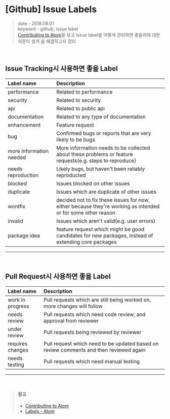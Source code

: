 # [Github] Issue Labels
> date - 2018.08.01  
> keyword - github, issue label  
> [Contributing to Atom](https://github.com/atom/atom/blob/master/CONTRIBUTING.md)을 보고 issue label을 어떻게 관리하면 좋을까에 대한 의문이 생겨 을 해결하고자 정리

<br>

## Issue Tracking시 사용하면 좋을 Label

| Label name | Description |
|:--|:--|
| performance | Related to performance |
| security | Related to security |
| api | Related to public api |
| documentation | Related to any type of documentation |
| enhancement | Feature request |
| bug | Confirmed bugs or reports that are very likely to be bugs |
| more information needed | More information needs to be collected about these problems or feature requests(e.g. steps to reproduce) |
| needs reproduction | Likely bugs, but haven't been reliably reproducted |
| blocked | Issues blocked on other issues |
| duplicate | Issues which are duplicate of other issues |
| wontfix | decided not to fix these issues for now, either because they're working as intended or for some other reason |
| invalid | Issues which aren't valid(e.g. user errors) |
| package idea | feature request which might be good candidates for new packages, instead of extending core packages |

---

<br>

## Pull Request시 사용하면 좋을 Label

| Label name | Description |
|:--|:--|
| work in progress | Pull requests which are still being worked on, more changes will follow |
| needs review | Pull requests which need code review, and approval from reviewer |
| under review | Pull requests being reviewed by reviewer |
| requires changes | Pull request which need to be updated based on review comments and then reviewed again |
| needs testing | Pull requests which need manual testing |

---

<br>

> #### 참고
> * [Contributing to Atom](https://github.com/atom/atom/blob/master/CONTRIBUTING.md)
> * [Labels - Atom](https://github.com/atom/atom/labels)
